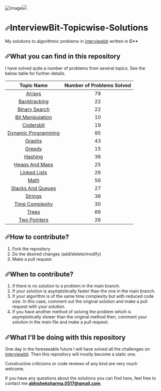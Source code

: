 ![image](https://user-images.githubusercontent.com/108542532/182026659-6eb801bc-a3ff-4442-8f30-82f054731a59.png)<img src="/Deepak-Dhaka-2002/InterviewBit-/raw/master/iblogo.png" style="max-width: 50%;"></a>
</p>
<h1 dir="auto"><a id="user-content-interviewbit-topicwise-solutions" class="anchor" aria-hidden="true" href="#interviewbit-topicwise-solutions"><svg class="octicon octicon-link" viewBox="0 0 16 16" version="1.1" width="16" height="16" aria-hidden="true"><path fill-rule="evenodd" d="M7.775 3.275a.75.75 0 001.06 1.06l1.25-1.25a2 2 0 112.83 2.83l-2.5 2.5a2 2 0 01-2.83 0 .75.75 0 00-1.06 1.06 3.5 3.5 0 004.95 0l2.5-2.5a3.5 3.5 0 00-4.95-4.95l-1.25 1.25zm-4.69 9.64a2 2 0 010-2.83l2.5-2.5a2 2 0 012.83 0 .75.75 0 001.06-1.06 3.5 3.5 0 00-4.95 0l-2.5 2.5a3.5 3.5 0 004.95 4.95l1.25-1.25a.75.75 0 00-1.06-1.06l-1.25 1.25a2 2 0 01-2.83 0z"></path></svg></a>InterviewBit-Topicwise-Solutions</h1>
<p dir="auto">My solutions to algorithmic problems in <a href="https://interviewbit.com" rel="nofollow">interviewbit</a> written in <strong>C++</strong></p>
<h2 dir="auto"><a id="user-content-what-you-can-find-in-this-repository" class="anchor" aria-hidden="true" href="#what-you-can-find-in-this-repository"><svg class="octicon octicon-link" viewBox="0 0 16 16" version="1.1" width="16" height="16" aria-hidden="true"><path fill-rule="evenodd" d="M7.775 3.275a.75.75 0 001.06 1.06l1.25-1.25a2 2 0 112.83 2.83l-2.5 2.5a2 2 0 01-2.83 0 .75.75 0 00-1.06 1.06 3.5 3.5 0 004.95 0l2.5-2.5a3.5 3.5 0 00-4.95-4.95l-1.25 1.25zm-4.69 9.64a2 2 0 010-2.83l2.5-2.5a2 2 0 012.83 0 .75.75 0 001.06-1.06 3.5 3.5 0 00-4.95 0l-2.5 2.5a3.5 3.5 0 004.95 4.95l1.25-1.25a.75.75 0 00-1.06-1.06l-1.25 1.25a2 2 0 01-2.83 0z"></path></svg></a>What you can find in this repository</h2>
<p dir="auto">I have solved quite a number of problems from several topics. See the below table for further details.</p>
<table>
<thead>
<tr>
<th align="center">Topic Name</th>
<th align="center">Number of Problems Solved</th>
</tr>
</thead>
<tbody>
<tr>
<td align="center"><a href="https://github.com/black-shadows/InterviewBit-Topicwise-Solutions/tree/master/Arrays">Arrays</a></td>
<td align="center">78</td>
</tr>
<tr>
<td align="center"><a href="https://github.com/black-shadows/InterviewBit-Topicwise-Solutions/tree/master/Backtracking">Backtracking</a></td>
<td align="center">22</td>
</tr>
<tr>
<td align="center"><a href="https://github.com/black-shadows/InterviewBit-Topicwise-Solutions/tree/master/Binary%20Search">Binary Search</a></td>
<td align="center">22</td>
</tr>
<tr>
<td align="center"><a href="https://github.com/black-shadows/InterviewBit-Topicwise-Solutions/tree/master/Bit%20Manipulation">Bit Manipulation</a></td>
<td align="center">10</td>
</tr>
<tr>
<td align="center"><a href="https://github.com/black-shadows/InterviewBit-Topicwise-Solutions/tree/master/Codersbit">Codersbit</a></td>
<td align="center">19</td>
</tr>
<tr>
<td align="center"><a href="https://github.com/black-shadows/InterviewBit-Topicwise-Solutions/tree/master/Dynamic%20Programming">Dynamic Programming</a></td>
<td align="center">95</td>
</tr>
<tr>
<td align="center"><a href="https://github.com/black-shadows/InterviewBit-Topicwise-Solutions/tree/master/Graphs">Graphs</a></td>
<td align="center">43</td>
</tr>
<tr>
<td align="center"><a href="https://github.com/black-shadows/InterviewBit-Topicwise-Solutions/tree/master/Greedy">Greedy</a></td>
<td align="center">15</td>
</tr>
<tr>
<td align="center"><a href="https://github.com/black-shadows/InterviewBit-Topicwise-Solutions/tree/master/Hashing">Hashing</a></td>
<td align="center">36</td>
</tr>
<tr>
<td align="center"><a href="https://github.com/black-shadows/InterviewBit-Topicwise-Solutions/tree/master/Heaps%20and%20Maps">Heaps And Maps</a></td>
<td align="center">25</td>
</tr>
<tr>
<td align="center"><a href="https://github.com/black-shadows/InterviewBit-Topicwise-Solutions/tree/master/Linked%20Lists">Linked Lists</a></td>
<td align="center">26</td>
</tr>
<tr>
<td align="center"><a href="https://github.com/black-shadows/InterviewBit-Topicwise-Solutions/tree/master/Math">Math</a></td>
<td align="center">56</td>
</tr>
<tr>
<td align="center"><a href="https://github.com/black-shadows/InterviewBit-Topicwise-Solutions/tree/master/Stacks%20and%20Queues">Stacks And Queues</a></td>
<td align="center">27</td>
</tr>
<tr>
<td align="center"><a href="https://github.com/black-shadows/InterviewBit-Topicwise-Solutions/tree/master/Strings">Strings</a></td>
<td align="center">36</td>
</tr>
<tr>
<td align="center"><a href="https://github.com/black-shadows/InterviewBit-Topicwise-Solutions/tree/master/Time%20Complexity">Time Complexity</a></td>
<td align="center">30</td>
</tr>
<tr>
<td align="center"><a href="https://github.com/black-shadows/InterviewBit-Topicwise-Solutions/tree/master/Trees">Trees</a></td>
<td align="center">66</td>
</tr>
<tr>
<td align="center"><a href="https://github.com/black-shadows/InterviewBit-Topicwise-Solutions/tree/master/Two%20Pointers">Two Pointers</a></td>
<td align="center">26</td>
</tr>
</tbody>
</table>
<h2 dir="auto"><a id="user-content-how-to-contribute" class="anchor" aria-hidden="true" href="#how-to-contribute"><svg class="octicon octicon-link" viewBox="0 0 16 16" version="1.1" width="16" height="16" aria-hidden="true"><path fill-rule="evenodd" d="M7.775 3.275a.75.75 0 001.06 1.06l1.25-1.25a2 2 0 112.83 2.83l-2.5 2.5a2 2 0 01-2.83 0 .75.75 0 00-1.06 1.06 3.5 3.5 0 004.95 0l2.5-2.5a3.5 3.5 0 00-4.95-4.95l-1.25 1.25zm-4.69 9.64a2 2 0 010-2.83l2.5-2.5a2 2 0 012.83 0 .75.75 0 001.06-1.06 3.5 3.5 0 00-4.95 0l-2.5 2.5a3.5 3.5 0 004.95 4.95l1.25-1.25a.75.75 0 00-1.06-1.06l-1.25 1.25a2 2 0 01-2.83 0z"></path></svg></a>How to contribute?</h2>
<ol dir="auto">
<li>Fork the repository</li>
<li>Do the desired changes (add/delete/modify)</li>
<li>Make a pull request</li>
</ol>
<h2 dir="auto"><a id="user-content-when-to-contribute" class="anchor" aria-hidden="true" href="#when-to-contribute"><svg class="octicon octicon-link" viewBox="0 0 16 16" version="1.1" width="16" height="16" aria-hidden="true"><path fill-rule="evenodd" d="M7.775 3.275a.75.75 0 001.06 1.06l1.25-1.25a2 2 0 112.83 2.83l-2.5 2.5a2 2 0 01-2.83 0 .75.75 0 00-1.06 1.06 3.5 3.5 0 004.95 0l2.5-2.5a3.5 3.5 0 00-4.95-4.95l-1.25 1.25zm-4.69 9.64a2 2 0 010-2.83l2.5-2.5a2 2 0 012.83 0 .75.75 0 001.06-1.06 3.5 3.5 0 00-4.95 0l-2.5 2.5a3.5 3.5 0 004.95 4.95l1.25-1.25a.75.75 0 00-1.06-1.06l-1.25 1.25a2 2 0 01-2.83 0z"></path></svg></a>When to contribute?</h2>
<ol dir="auto">
<li>If there is no solution to a problem in the main branch.</li>
<li>If your solution is asymptotically faster than the one in the main branch.</li>
<li>If your algorithm is of the same time complexity but with reduced code size. In this case, comment out the original solution and make a pull request with your solution.</li>
<li>If you have another method of solving the problem which is asymptotically slower than the original method then, comment your solution in the main file and make a pull request.</li>
</ol>
<h2 dir="auto"><a id="user-content-what-ill-be-doing-with-this-repository" class="anchor" aria-hidden="true" href="#what-ill-be-doing-with-this-repository"><svg class="octicon octicon-link" viewBox="0 0 16 16" version="1.1" width="16" height="16" aria-hidden="true"><path fill-rule="evenodd" d="M7.775 3.275a.75.75 0 001.06 1.06l1.25-1.25a2 2 0 112.83 2.83l-2.5 2.5a2 2 0 01-2.83 0 .75.75 0 00-1.06 1.06 3.5 3.5 0 004.95 0l2.5-2.5a3.5 3.5 0 00-4.95-4.95l-1.25 1.25zm-4.69 9.64a2 2 0 010-2.83l2.5-2.5a2 2 0 012.83 0 .75.75 0 001.06-1.06 3.5 3.5 0 00-4.95 0l-2.5 2.5a3.5 3.5 0 004.95 4.95l1.25-1.25a.75.75 0 00-1.06-1.06l-1.25 1.25a2 2 0 01-2.83 0z"></path></svg></a>What I'll be doing with this repository</h2>
<p dir="auto">One day in the foreseeable future I will have solved all the challenges on <a href="https://www.interviewbit.com" rel="nofollow">interviewbit</a>.
Then this repository will mostly become a static one.</p>
<p dir="auto">Constructive criticisms or code reviews of any kind are very much welcome.</p>
<p dir="auto">If you have any questions about the solutions you can find here, feel free to contact me <strong><a href="mailto:abhisheksharma.0517@gmail.com">abhisheksharma.0517@gmail.com</a></strong>.</p>
</article>
          
